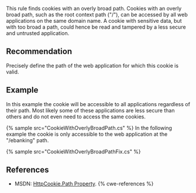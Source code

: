 This rule finds cookies with an overly broad path. Cookies with an overly broad path, such as the root context path ("/"), can be accessed by all web applications on the same domain name. A cookie with sensitive data, but with too broad a path, could hence be read and tampered by a less secure and untrusted application.


## Recommendation
Precisely define the path of the web application for which this cookie is valid.


## Example
In this example the cookie will be accessible to all applications regardless of their path. Most likely some of these applications are less secure than others and do not even need to access the same cookies.

{% sample src="CookieWithOverlyBroadPath.cs" %}
In the following example the cookie is only accessible to the web application at the "/ebanking" path.

{% sample src="CookieWithOverlyBroadPathFix.cs" %}

## References
* MSDN: [HttpCookie.Path Property](http://msdn.microsoft.com/en-us/library/system.web.httpcookie.path.aspx).
{% cwe-references %}
